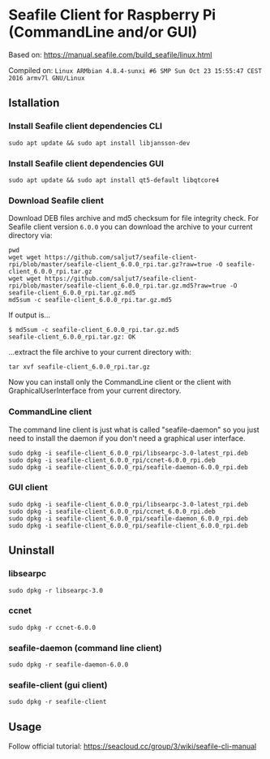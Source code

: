 # Seafile Client for Raspberry Pi (CommandLine and/or GUI)

Based on: https://manual.seafile.com/build_seafile/linux.html

Compiled on: `Linux ARMbian 4.8.4-sunxi #6 SMP Sun Oct 23 15:55:47 CEST 2016 armv7l GNU/Linux`

## Istallation

### Install Seafile client dependencies CLI

```
sudo apt update && sudo apt install libjansson-dev
```

### Install Seafile client dependencies GUI

```
sudo apt update && sudo apt install qt5-default libqtcore4
```

### Download Seafile client

Download DEB files archive and md5 checksum for file integrity check. For Seafile client version `6.0.0` you can download the archive to your current directory via:

```
pwd
wget wget https://github.com/saljut7/seafile-client-rpi/blob/master/seafile-client_6.0.0_rpi.tar.gz?raw=true -O seafile-client_6.0.0_rpi.tar.gz
wget wget https://github.com/saljut7/seafile-client-rpi/blob/master/seafile-client_6.0.0_rpi.tar.gz.md5?raw=true -O seafile-client_6.0.0_rpi.tar.gz.md5
md5sum -c seafile-client_6.0.0_rpi.tar.gz.md5
```

If output is...

```
$ md5sum -c seafile-client_6.0.0_rpi.tar.gz.md5 
seafile-client_6.0.0_rpi.tar.gz: OK
```

...extract the file archive to your current directory with:

```
tar xvf seafile-client_6.0.0_rpi.tar.gz
```

Now you can install only the CommandLine client or the client with GraphicalUserInterface from your current directory.

### CommandLine client

The command line client is just what is called "seafile-daemon" so you just need to install the daemon if you don't need a graphical user interface.

```
sudo dpkg -i seafile-client_6.0.0_rpi/libsearpc-3.0-latest_rpi.deb
sudo dpkg -i seafile-client_6.0.0_rpi/ccnet-6.0.0_rpi.deb
sudo dpkg -i seafile-client_6.0.0_rpi/seafile-daemon-6.0.0_rpi.deb
```

### GUI client

```
sudo dpkg -i seafile-client_6.0.0_rpi/libsearpc-3.0-latest_rpi.deb
sudo dpkg -i seafile-client_6.0.0_rpi/ccnet_6.0.0_rpi.deb
sudo dpkg -i seafile-client_6.0.0_rpi/seafile-daemon_6.0.0_rpi.deb
sudo dpkg -i seafile-client_6.0.0_rpi/seafile-client_6.0.0_rpi.deb
```

## Uninstall

### libsearpc

```
sudo dpkg -r libsearpc-3.0
```

### ccnet

```
sudo dpkg -r ccnet-6.0.0
```

### seafile-daemon (command line client)

```
sudo dpkg -r seafile-daemon-6.0.0
```

### seafile-client (gui client)

```
sudo dpkg -r seafile-client
```

## Usage

Follow official tutorial: https://seacloud.cc/group/3/wiki/seafile-cli-manual
